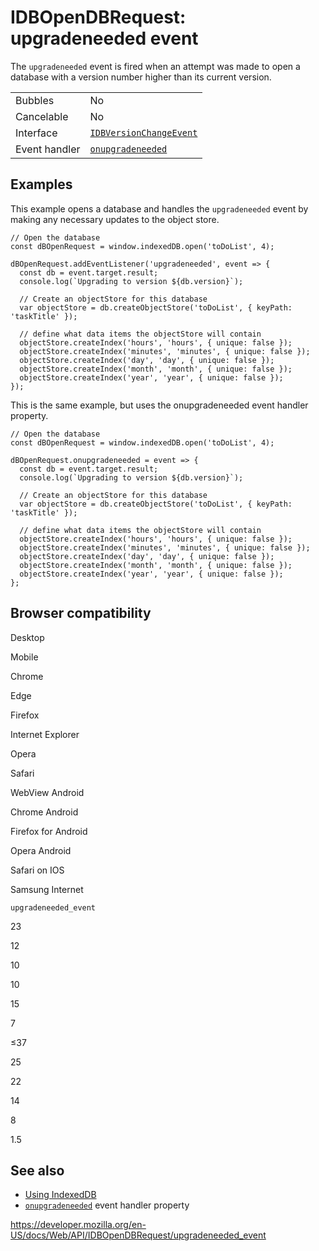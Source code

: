 # IDBOpenDBRequest: upgradeneeded event

The `upgradeneeded` event is fired when an attempt was made to open a database with a version number higher than its current version.

<table><tbody><tr class="odd"><td>Bubbles</td><td>No</td></tr><tr class="even"><td>Cancelable</td><td>No</td></tr><tr class="odd"><td>Interface</td><td><a href="../idbversionchangeevent"><code>IDBVersionChangeEvent</code></a></td></tr><tr class="even"><td>Event handler</td><td><a href="onupgradeneeded"><code>onupgradeneeded</code></a></td></tr></tbody></table>

## Examples

This example opens a database and handles the `upgradeneeded` event by making any necessary updates to the object store.

    // Open the database
    const dBOpenRequest = window.indexedDB.open('toDoList', 4);

    dBOpenRequest.addEventListener('upgradeneeded', event => {
      const db = event.target.result;
      console.log(`Upgrading to version ${db.version}`);

      // Create an objectStore for this database
      var objectStore = db.createObjectStore('toDoList', { keyPath: 'taskTitle' });

      // define what data items the objectStore will contain
      objectStore.createIndex('hours', 'hours', { unique: false });
      objectStore.createIndex('minutes', 'minutes', { unique: false });
      objectStore.createIndex('day', 'day', { unique: false });
      objectStore.createIndex('month', 'month', { unique: false });
      objectStore.createIndex('year', 'year', { unique: false });
    });

This is the same example, but uses the onupgradeneeded event handler property.

    // Open the database
    const dBOpenRequest = window.indexedDB.open('toDoList', 4);

    dBOpenRequest.onupgradeneeded = event => {
      const db = event.target.result;
      console.log(`Upgrading to version ${db.version}`);

      // Create an objectStore for this database
      var objectStore = db.createObjectStore('toDoList', { keyPath: 'taskTitle' });

      // define what data items the objectStore will contain
      objectStore.createIndex('hours', 'hours', { unique: false });
      objectStore.createIndex('minutes', 'minutes', { unique: false });
      objectStore.createIndex('day', 'day', { unique: false });
      objectStore.createIndex('month', 'month', { unique: false });
      objectStore.createIndex('year', 'year', { unique: false });
    };

## Browser compatibility

Desktop

Mobile

Chrome

Edge

Firefox

Internet Explorer

Opera

Safari

WebView Android

Chrome Android

Firefox for Android

Opera Android

Safari on IOS

Samsung Internet

`upgradeneeded_event`

23

12

10

10

15

7

≤37

25

22

14

8

1.5

## See also

- [Using IndexedDB](../indexeddb_api/using_indexeddb)
- [`onupgradeneeded`](onupgradeneeded) event handler property

<a href="https://developer.mozilla.org/en-US/docs/Web/API/IDBOpenDBRequest/upgradeneeded_event" class="_attribution-link">https://developer.mozilla.org/en-US/docs/Web/API/IDBOpenDBRequest/upgradeneeded_event</a>
